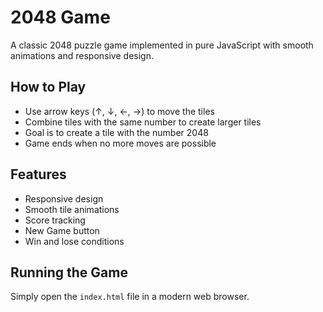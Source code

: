 # 2048 Game

A classic 2048 puzzle game implemented in pure JavaScript with smooth animations and responsive design.

## How to Play

- Use arrow keys (↑, ↓, ←, →) to move the tiles
- Combine tiles with the same number to create larger tiles
- Goal is to create a tile with the number 2048
- Game ends when no more moves are possible

## Features

- Responsive design
- Smooth tile animations
- Score tracking
- New Game button
- Win and lose conditions

## Running the Game

Simply open the `index.html` file in a modern web browser.

